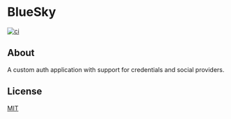 # BlueSky

<p>
  <a href="https://github.com/dlbarduzzi/bluesky/actions/workflows/ci.yaml" target="_blank" rel="noopener">
    <img src="https://github.com/dlbarduzzi/bluesky/actions/workflows/ci.yaml/badge.svg" alt="ci" />
  </a>
</p>

## About

A custom auth application with support for credentials and social providers.

## License

[MIT](./LICENSE)
